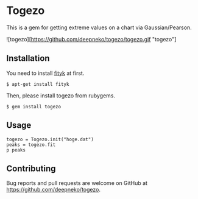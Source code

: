 # Togezo

This is a gem for getting extreme values on a chart via Gaussian/Pearson.

![togezo][https://github.com/deepneko/togezo/togezo.gif "togezo"]

## Installation

You need to install [fityk](http://fityk.nieto.pl/ "fityk") at first.

    $ apt-get install fityk

Then, please install togezo from rubygems.

    $ gem install togezo

## Usage

    togezo = Togezo.init("hoge.dat")
    peaks = togezo.fit
    p peaks

## Contributing

Bug reports and pull requests are welcome on GitHub at https://github.com/deepneko/togezo.

